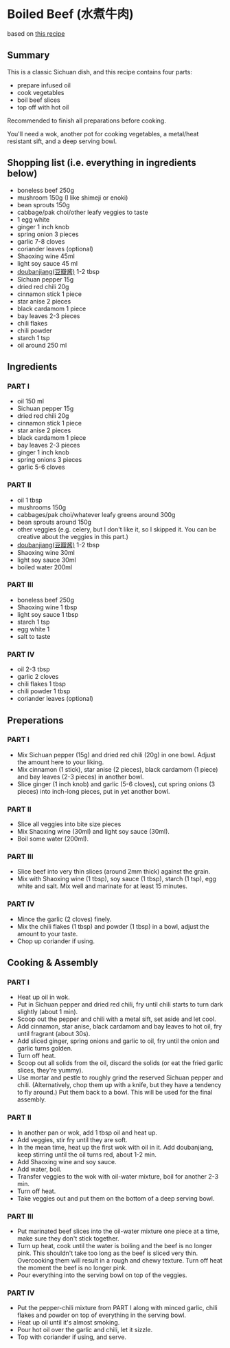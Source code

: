 # Boiled Beef (水煮牛肉)
based on [this recipe](https://m.meishichina.com/recipe/160576/)

## Summary
This is a classic Sichuan dish, and this recipe contains four parts:
- prepare infused oil
- cook vegetables
- boil beef slices
- top off with hot oil

Recommended to finish all preparations before cooking.

You'll need a wok, another pot for cooking vegetables, a metal/heat resistant sift, and a deep serving bowl.

## Shopping list (i.e. everything in ingredients below)
- boneless beef 250g
- mushroom 150g (I like shimeji or enoki)
- bean sprouts 150g
- cabbage/pak choi/other leafy veggies to taste
- 1 egg white
- ginger 1 inch knob
- spring onion 3 pieces
- garlic 7-8 cloves
- coriander leaves (optional)
- Shaoxing wine 45ml
- light soy sauce 45 ml
- [doubanjiang(豆瓣酱)](https://en.wikipedia.org/wiki/Doubanjiang) 1-2 tbsp
- Sichuan pepper 15g
- dried red chili 20g
- cinnamon stick 1 piece
- star anise 2 pieces
- black cardamom 1 piece
- bay leaves 2-3 pieces
- chili flakes
- chili powder
- starch 1 tsp
- oil around 250 ml

## Ingredients

### PART I
- oil 150 ml
- Sichuan pepper 15g
- dried red chili 20g
- cinnamon stick 1 piece
- star anise 2 pieces
- black cardamom 1 piece
- bay leaves 2-3 pieces
- ginger 1 inch knob
- spring onions 3 pieces
- garlic 5-6 cloves
### PART II
- oil 1 tbsp
- mushrooms 150g
- cabbages/pak choi/whatever leafy greens around 300g
- bean sprouts around 150g
- other veggies (e.g. celery, but I don't like it, so I skipped it. You can be creative about the veggies in this part.)
- [doubanjiang(豆瓣酱)](https://en.wikipedia.org/wiki/Doubanjiang) 1-2 tbsp
- Shaoxing wine 30ml
- light soy sauce 30ml
- boiled water 200ml
### PART III
- boneless beef 250g
- Shaoxing wine 1 tbsp
- light soy sauce 1 tbsp
- starch 1 tsp
- egg white 1
- salt to taste
### PART IV
- oil 2-3 tbsp
- garlic 2 cloves
- chili flakes 1 tbsp
- chili powder 1 tbsp
- coriander leaves (optional)

## Preperations

### PART I
- Mix Sichuan pepper (15g) and dried red chili (20g) in one bowl. Adjust the amount here to your liking.
- Mix cinnamon (1 stick), star anise (2 pieces), black cardamom (1 piece) and bay leaves (2-3 pieces) in another bowl.
- Slice ginger (1 inch knob) and garlic (5-6 cloves), cut spring onions (3 pieces) into inch-long pieces, put in yet another bowl.
### PART II
- Slice all veggies into bite size pieces
- Mix Shaoxing wine (30ml) and light soy sauce (30ml).
- Boil some water (200ml).
### PART III
- Slice beef into very thin slices (around 2mm thick) against the grain.
- Mix with Shaoxing wine (1 tbsp), soy sauce (1 tbsp), starch (1 tsp), egg white and salt. Mix well and marinate for at least 15 minutes.
### PART IV
- Mince the garlic (2 cloves) finely.
- Mix the chili flakes (1 tbsp) and powder (1 tbsp) in a bowl, adjust the amount to your taste.
- Chop up coriander if using.

## Cooking & Assembly

### PART I
- Heat up oil in wok.
- Put in Sichuan pepper and dried red chili, fry until chili starts to turn dark slightly (about 1 min).
- Scoop out the pepper and chili with a metal sift, set aside and let cool.
- Add cinnamon, star anise, black cardamom and bay leaves to hot oil, fry until fragrant (about 30s).
- Add sliced ginger, spring onions and garlic to oil, fry until the onion and garlic turns golden.
- Turn off heat.
- Scoop out all solids from the oil, discard the solids (or eat the fried garlic slices, they're yummy).
- Use mortar and pestle to roughly grind the reserved Sichuan pepper and chili. (Alternatively, chop them up with a knife, but they have a tendency to fly around.) Put them back to a bowl. This will be used for the final assembly.
### PART II
- In another pan or wok, add 1 tbsp oil and heat up.
- Add veggies, stir fry until they are soft.
- In the mean time, heat up the first wok with oil in it. Add doubanjiang, keep stirring until the oil turns red, about 1-2 min.
- Add Shaoxing wine and soy sauce.
- Add water, boil.
- Transfer veggies to the wok with oil-water mixture, boil for another 2-3 min.
- Turn off heat.
- Take veggies out and put them on the bottom of a deep serving bowl.
### PART III
- Put marinated beef slices into the oil-water mixture one piece at a time, make sure they don't stick together.
- Turn up heat, cook until the water is boiling and the beef is no longer pink. This shouldn't take too long as the beef is sliced very thin. Overcooking them will result in a rough and chewy texture. Turn off heat the moment the beef is no longer pink.
- Pour everything into the serving bowl on top of the veggies.
### PART IV
- Put the pepper-chili mixture from PART I along with minced garlic, chili flakes and powder on top of everything in the serving bowl.
- Heat up oil until it's almost smoking.
- Pour hot oil over the garlic and chili, let it sizzle.
- Top with coriander if using, and serve.
